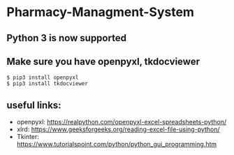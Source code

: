 # Pharmacy-Managment-System
## Python 3 is now supported

## Make sure you have openpyxl, tkdocviewer

```
$ pip3 install openpyxl
$ pip3 install tkdocviewer
```


## useful links:
- openpyxl: https://realpython.com/openpyxl-excel-spreadsheets-python/
- xlrd: https://www.geeksforgeeks.org/reading-excel-file-using-python/
- Tkinter: https://www.tutorialspoint.com/python/python_gui_programming.htm
  
